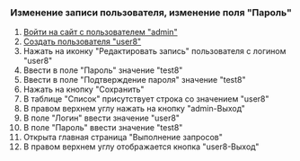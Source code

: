 ### Изменение записи пользователя, изменение поля "Пароль"

1. [Войти на сайт с пользователем "admin"](../../../../0.%20Шаги/1.%20Войти%20на%20сайт%20с%20пользователем%20username.md)
1. [Создать пользователя "user8"](../../../../0.%20Шаги/3.%20Создать%20пользователя%20username.md)
1. Нажать на иконку "Редактировать запись" пользователя с логином "user8"
1. Ввести в поле "Пароль" значение "test8"
1. Ввести в поле "Подтверждение пароля" значение "test8"
1. Нажать на кнопку "Сохранить"
1. В таблице "Список" присутствует строка со значением "user8"
1. В правом верхнем углу нажать на кнопку "admin-Выход"
1. В поле "Логин" ввести значение "user8"
1. В поле "Пароль" ввести значение "test8"
1. Открыта главная страница "Выполнение запросов"
1. В правом верхнем углу отображается кнопка "user8-Выход"